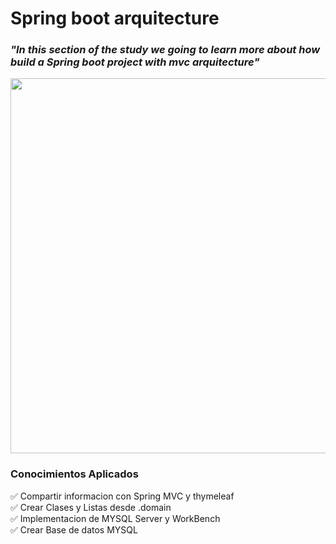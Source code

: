 # Spring boot arquitecture

### _"In this section of the study we going to learn more about how build a Spring boot project with mvc arquitecture"_

<div align="center">
<img   width="600" src="https://docs.spring.io/spring-framework/docs/3.2.x/spring-framework-reference/html/images/mvc.png">
</div>

### Conocimientos Aplicados
✅  Compartir informacion con Spring MVC y thymeleaf <br>
✅  Crear Clases y Listas desde .domain <br>
✅  Implementacion de MYSQL Server y WorkBench <br>
✅  Crear Base de datos MYSQL <br>
  
